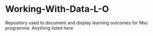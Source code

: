 # Working-With-Data-L-O
Repository used to document and display learning outcomes for Msc programme. Anything listed here 
